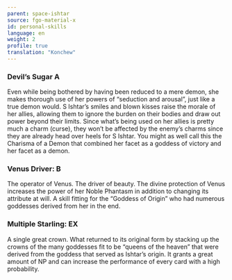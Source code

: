 ```yaml
---
parent: space-ishtar
source: fgo-material-x
id: personal-skills
language: en
weight: 2
profile: true
translation: "Konchew"
---
```


### Devil’s Sugar A

Even while being bothered by having been reduced to a mere demon, she makes thorough use of her powers of “seduction and arousal”, just like a true demon would.
S Ishtar’s smiles and blown kisses raise the morale of her allies, allowing them to ignore the burden on their bodies and draw out power beyond their limits. Since what’s being used on her allies is pretty much a charm (curse), they won’t be affected by the enemy’s charms since they are already head over heels for S Ishtar.
You might as well call this the Charisma of a Demon that combined her facet as a goddess of victory and her facet as a demon.
 
### Venus Driver: B

The operator of Venus. The driver of beauty.
The divine protection of Venus increases the power of her Noble Phantasm in addition to changing its attribute at will. A skill fitting for the “Goddess of Origin” who had numerous goddesses derived from her in the end.
 
### Multiple Starling: EX

A single great crown.
What returned to its original form by stacking up the crowns of the many goddesses fit to be “queens of the heaven” that were derived from the goddess that served as Ishtar’s origin.
It grants a great amount of NP and can increase the performance of every card with a high probability.
